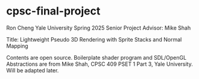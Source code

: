 # cpsc-final-project
Ron Cheng
Yale University
Spring 2025 Senior Project
Advisor: Mike Shah

Title: Lightweight Pseudo 3D Rendering with Sprite Stacks and Normal Mapping

Contents are open source. Boilerplate shader program and SDL/OpenGL Abstractions are from Mike Shah, CPSC 409 PSET 1 Part 3, Yale University. Will be adapted later.
